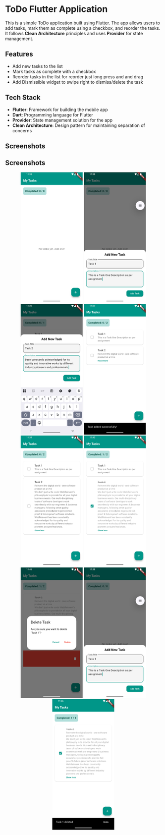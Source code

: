 # ToDo Flutter Application

This is a simple ToDo application built using Flutter. The app allows users to add tasks, mark them as complete using a checkbox, and reorder the tasks. It follows **Clean Architecture** principles and uses **Provider** for state management.

## Features
- Add new tasks to the list
- Mark tasks as complete with a checkbox
- Reorder tasks in the list for reorder just long press and and drag
- Add Dismissible widget to swipe right to dismiss/delete the task

## Tech Stack
- **Flutter**: Framework for building the mobile app
- **Dart**: Programming language for Flutter
- **Provider**: State management solution for the app
- **Clean Architecture**: Design pattern for maintaining separation of concerns

## Screenshots

<h2>Screenshots</h2>

<p align="center">
  <img src="todoscreenshorts/Screenshot_1747159686.png" alt="Home Screen" width="200"/>
  <img src="todoscreenshorts/Screenshot_1747159712.png" alt="Add Task Screen" width="200"/>
  <img src="todoscreenshorts/Screenshot_1747159789.png" alt="Add Task Screen" width="200"/>

   <img src="todoscreenshorts/Screenshot_1747159793.png" alt="Home Screen" width="200"/>
  <img src="todoscreenshorts/Screenshot_1747159799.png" alt="Add Task Screen" width="200"/>
  <img src="todoscreenshorts/Screenshot_1747159801.png" alt="Reorder Feature" width="200"/>
   <img src="todoscreenshorts/Screenshot_1747160177.png" alt="Home Screen" width="200"/>
  <img src="todoscreenshorts/Screenshot_1747159712.png" alt="Add Task Screen" width="200"/>
  <img src="todoscreenshorts/Screenshot_1747160182.png" alt="Reorder Feature" width="200"/>
</p>

